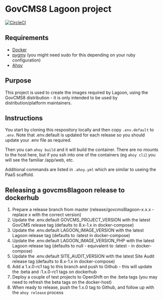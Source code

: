 # GovCMS8 Lagoon project

[![CircleCI](https://circleci.com/gh/govCMS/govcms8lagoon.svg?style=svg)](https://circleci.com/gh/govCMS/govcms8lagoon)

## Requirements

* [Docker](https://docs.docker.com/install/)
* [pygmy](https://docs.amazee.io/local_docker_development/pygmy.html#installation) (you might need sudo for this depending on your ruby configuration)
* [Ahoy](http://ahoy-cli.readthedocs.io/en/latest/#installation)

## Purpose

This project is used to create the images required by Lagoon, using the GovCMS8 distribution - it is only intended to be
used by distribution/platform maintainers.

## Instructions

You start by cloning this respository locally and then copy `.env.default` to `.env`. Note that .env.default is updated
for each release so you should update your .env file as required.

Then you can `ahoy build` and it will build the container. There are no mounts to the host here, but if you ssh into
one of the containers (eg `ahoy cli`) you will see the familiar /app/web, etc.

Additional commands are listed in `.ahoy.yml` which are similar to useing the PaaS scaffold.

## Releasing a govcms8lagoon release to dockerhub

1. Prepare a release branch from master (release/govcms8lagoon-x.x.x - replace x with the correct version)
2. Update the .env.default GOVCMS_PROJECT_VERSION with the latest GovCMS release tag (defaults to 8.x-1.x in docker-compose)
3. Update the .env.default LAGOON_IMAGE_VERSION with the latest Lagoon release tag (defaults to :latest in docker-compose)
4. Update the .env.default LAGOON_IMAGE_VERSION_PHP with the latest Lagoon release tag (defaults to null - equivalent to :latest - in docker-compose)
5. Update the .env.default SITE_AUDIT_VERSION with the latest Site Audit release tag (defaults to 8.x-1.x in docker-compose)
6. Add a 1.x.0-rc1 tag to this branch and push to Github - this will update the :beta and :1.x.0-rc1 tags on dockerhub
7. Deploy a couple of test projects to OpenShift on the :beta tags (you may need to refresh the beta tags on the docker-host)
8. When ready to release, push the 1.x.0 tag to Github, and follow up with the `ahoy release` process
